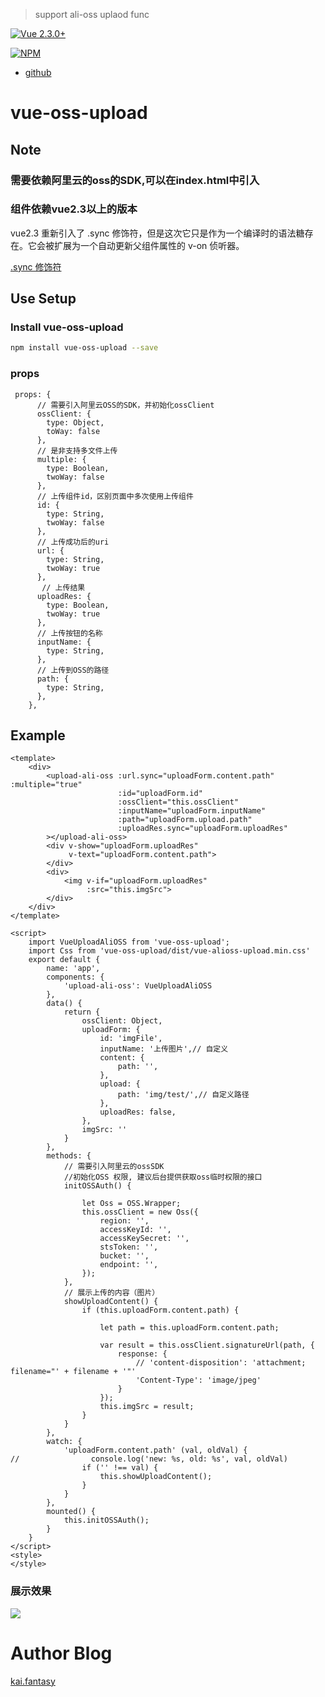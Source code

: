 > support ali-oss uplaod func

[![Vue 2.3.0+](https://img.shields.io/badge/Vue-2.x-brightgreen.svg)](https://cn.vuejs.org/)

[![NPM](https://nodei.co/npm/vue-oss-upload.png?downloads=true&downloadRank=true&stars=true)](https://nodei.co/npm/vue-oss-upload/)

- [github](https://github.com/fantasykai/vue-ossUpload)

# vue-oss-upload

## Note

### 需要依赖阿里云的oss的SDK,可以在index.html中引入

<script type="text/javascript" src="https://gosspublic.alicdn.com/aliyun-oss-sdk.min.js"></script>

### 组件依赖vue2.3以上的版本

vue2.3 重新引入了 .sync 修饰符，但是这次它只是作为一个编译时的语法糖存在。它会被扩展为一个自动更新父组件属性的 v-on 侦听器。

[.sync 修饰符](https://cn.vuejs.org/v2/guide/components.html#counter-event-example)

## Use Setup

### Install vue-oss-upload

``` bash
npm install vue-oss-upload --save
```

### props

     props: {
          // 需要引入阿里云OSS的SDK，并初始化ossClient
          ossClient: {
            type: Object,
            toWay: false
          },
          // 是非支持多文件上传
          multiple: {
            type: Boolean,
            twoWay: false
          },
          // 上传组件id，区别页面中多次使用上传组件
          id: {
            type: String,
            twoWay: false
          },
          // 上传成功后的uri
          url: {
            type: String,
            twoWay: true
          },
           // 上传结果
          uploadRes: {
            type: Boolean,
            twoWay: true
          },
          // 上传按钮的名称
          inputName: {
            type: String,
          },
          // 上传到OSS的路径
          path: {
            type: String,
          },
        },


## Example

    <template>
        <div>
            <upload-ali-oss :url.sync="uploadForm.content.path" :multiple="true"
                            :id="uploadForm.id"
                            :ossClient="this.ossClient"
                            :inputName="uploadForm.inputName"
                            :path="uploadForm.upload.path"
                            :uploadRes.sync="uploadForm.uploadRes"
            ></upload-ali-oss>
            <div v-show="uploadForm.uploadRes"
                 v-text="uploadForm.content.path">
            </div>
            <div>
                <img v-if="uploadForm.uploadRes"
                     :src="this.imgSrc">
            </div>
        </div>
    </template>

    <script>
        import VueUploadAliOSS from 'vue-oss-upload';
        import Css from 'vue-oss-upload/dist/vue-alioss-upload.min.css'
        export default {
            name: 'app',
            components: {
                'upload-ali-oss': VueUploadAliOSS
            },
            data() {
                return {
                    ossClient: Object,
                    uploadForm: {
                        id: 'imgFile',
                        inputName: '上传图片',// 自定义
                        content: {
                            path: '',
                        },
                        upload: {
                            path: 'img/test/',// 自定义路径
                        },
                        uploadRes: false,
                    },
                    imgSrc: ''
                }
            },
            methods: {
                // 需要引入阿里云的ossSDK
                //初始化OSS 权限, 建议后台提供获取oss临时权限的接口
                initOSSAuth() {

                    let Oss = OSS.Wrapper;
                    this.ossClient = new Oss({
                        region: '',
                        accessKeyId: '',
                        accessKeySecret: '',
                        stsToken: '',
                        bucket: '',
                        endpoint: '',
                    });
                },
                // 展示上传的内容（图片）
                showUploadContent() {
                    if (this.uploadForm.content.path) {

                        let path = this.uploadForm.content.path;

                        var result = this.ossClient.signatureUrl(path, {
                            response: {
                                // 'content-disposition': 'attachment; filename="' + filename + '"'
                                'Content-Type': 'image/jpeg'
                            }
                        });
                        this.imgSrc = result;
                    }
                }
            },
            watch: {
                'uploadForm.content.path' (val, oldVal) {
    //                console.log('new: %s, old: %s', val, oldVal)
                    if ('' !== val) {
                        this.showUploadContent();
                    }
                }
            },
            mounted() {
                this.initOSSAuth();
            }
        }
    </script>
    <style>
    </style>

### 展示效果

![](https://ws1.sinaimg.cn/large/7108d6c2ly1fgqi3miznuj20kj0l4k4f.jpg)

# Author Blog
[kai.fantasy](https://fantasykai.cc)
